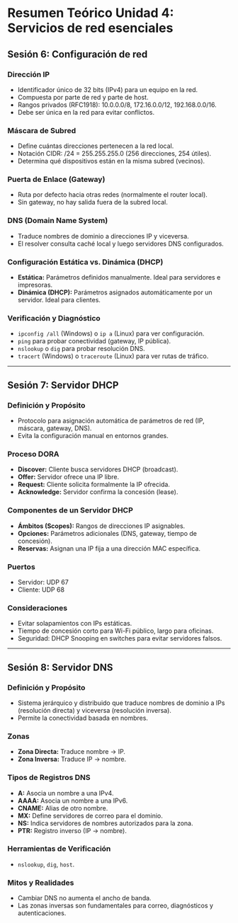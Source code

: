 # Resumen Teórico Unidad 4: Servicios de red esenciales

## Sesión 6: Configuración de red

### Dirección IP
- Identificador único de 32 bits (IPv4) para un equipo en la red.
- Compuesta por parte de red y parte de host.
- Rangos privados (RFC1918): 10.0.0.0/8, 172.16.0.0/12, 192.168.0.0/16.
- Debe ser única en la red para evitar conflictos.

### Máscara de Subred
- Define cuántas direcciones pertenecen a la red local.
- Notación CIDR: /24 = 255.255.255.0 (256 direcciones, 254 útiles).
- Determina qué dispositivos están en la misma subred (vecinos).

### Puerta de Enlace (Gateway)
- Ruta por defecto hacia otras redes (normalmente el router local).
- Sin gateway, no hay salida fuera de la subred local.

### DNS (Domain Name System)
- Traduce nombres de dominio a direcciones IP y viceversa.
- El resolver consulta caché local y luego servidores DNS configurados.

### Configuración Estática vs. Dinámica (DHCP)
- **Estática:** Parámetros definidos manualmente. Ideal para servidores e impresoras.
- **Dinámica (DHCP):** Parámetros asignados automáticamente por un servidor. Ideal para clientes.

### Verificación y Diagnóstico
- `ipconfig /all` (Windows) o `ip a` (Linux) para ver configuración.
- `ping` para probar conectividad (gateway, IP pública).
- `nslookup` o `dig` para probar resolución DNS.
- `tracert` (Windows) o `traceroute` (Linux) para ver rutas de tráfico.

---

## Sesión 7: Servidor DHCP

### Definición y Propósito
- Protocolo para asignación automática de parámetros de red (IP, máscara, gateway, DNS).
- Evita la configuración manual en entornos grandes.

### Proceso DORA
- **Discover:** Cliente busca servidores DHCP (broadcast).
- **Offer:** Servidor ofrece una IP libre.
- **Request:** Cliente solicita formalmente la IP ofrecida.
- **Acknowledge:** Servidor confirma la concesión (lease).

### Componentes de un Servidor DHCP
- **Ámbitos (Scopes):** Rangos de direcciones IP asignables.
- **Opciones:** Parámetros adicionales (DNS, gateway, tiempo de concesión).
- **Reservas:** Asignan una IP fija a una dirección MAC específica.

### Puertos
- Servidor: UDP 67
- Cliente: UDP 68

### Consideraciones
- Evitar solapamientos con IPs estáticas.
- Tiempo de concesión corto para Wi-Fi público, largo para oficinas.
- Seguridad: DHCP Snooping en switches para evitar servidores falsos.

---

## Sesión 8: Servidor DNS

### Definición y Propósito
- Sistema jerárquico y distribuido que traduce nombres de dominio a IPs (resolución directa) y viceversa (resolución inversa).
- Permite la conectividad basada en nombres.

### Zonas
- **Zona Directa:** Traduce nombre → IP.
- **Zona Inversa:** Traduce IP → nombre.

### Tipos de Registros DNS
- **A:** Asocia un nombre a una IPv4.
- **AAAA:** Asocia un nombre a una IPv6.
- **CNAME:** Alias de otro nombre.
- **MX:** Define servidores de correo para el dominio.
- **NS:** Indica servidores de nombres autorizados para la zona.
- **PTR:** Registro inverso (IP → nombre).

### Herramientas de Verificación
- `nslookup`, `dig`, `host`.

### Mitos y Realidades
- Cambiar DNS no aumenta el ancho de banda.
- Las zonas inversas son fundamentales para correo, diagnósticos y autenticaciones.